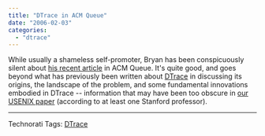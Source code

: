 ```yaml
---
title: "DTrace in ACM Queue"
date: "2006-02-03"
categories: 
  - "dtrace"
---
```


While usually a shameless self-promoter, Bryan has been conspicuously silent about [his recent article](http://www.acmqueue.org/modules.php?name=Content&pa=showpage&pid=361) in ACM Queue. It's quite good, and goes beyond what has previously been written about [DTrace](http://www.opensolaris.org/os/community/dtrace/) in discussing its origins, the landscape of the problem, and some fundamental innovations embodied in DTrace -- information that may have been too obscure in [our USENIX paper](http://www.sun.com/bigadmin/content/dtrace/dtrace_usenix.pdf) (according to at least one Stanford professor).

* * *

Technorati Tags: [DTrace](http://technorati.com/tag/DTrace)
